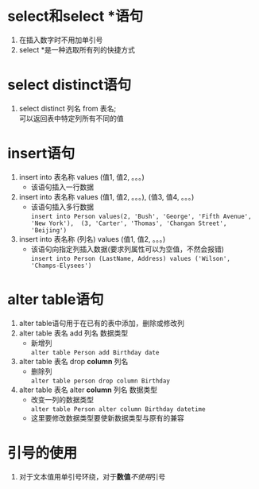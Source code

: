 # select和select *语句
1. 在插入数字时不用加单引号
1. select *是一种选取所有列的快捷方式
# select distinct语句
1. select distinct 列名 from 表名;  
可以返回表中特定列所有不同的值
# insert语句
1. insert into 表名称 values (值1, 值2, 。。。)
    + 该语句插入一行数据
1. insert into 表名称 values (值1, 值2, 。。。), (值3, 值4, 。。。)
    + 该语句插入多行数据  
    `
    insert into Person
    values(2, 'Bush', 'George', 'Fifth Avenue', 'New York'), 
    (3, 'Carter', 'Thomas', 'Changan Street', 'Beijing')
    `
1. insert into 表名称 (列名) values (值1, 值2, 。。。)
    + 该语句向指定列插入数据(要求列属性可以为空值，不然会报错)  
    `
    insert into Person (LastName, Address) values ('Wilson', 'Champs-Elysees')
    `
# alter table语句
1. alter table语句用于在已有的表中添加，删除或修改列
1. alter table 表名 add 列名 数据类型  
    + 新增列  
    `
    alter table Person
    add Birthday date
    `
1. alter table 表名 drop **column** 列名
    + 删除列  
    `
    alter table person
    drop column Birthday
    `
1. alter table 表名 alter **column** 列名 数据类型
    + 改变一列的数据类型  
    `
    alter table Person
    alter column Birthday datetime
    `  
    + 这里要修改数据类型要使新数据类型与原有的兼容
# 引号的使用
1. 对于文本值用单引号环绕，对于**数值***不使用*引号